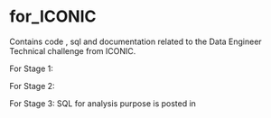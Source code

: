 # for_ICONIC

Contains code , sql and documentation related to the Data Engineer Technical challenge from ICONIC.

For Stage 1: 

For Stage 2:

For Stage 3: SQL for analysis purpose is posted in 
